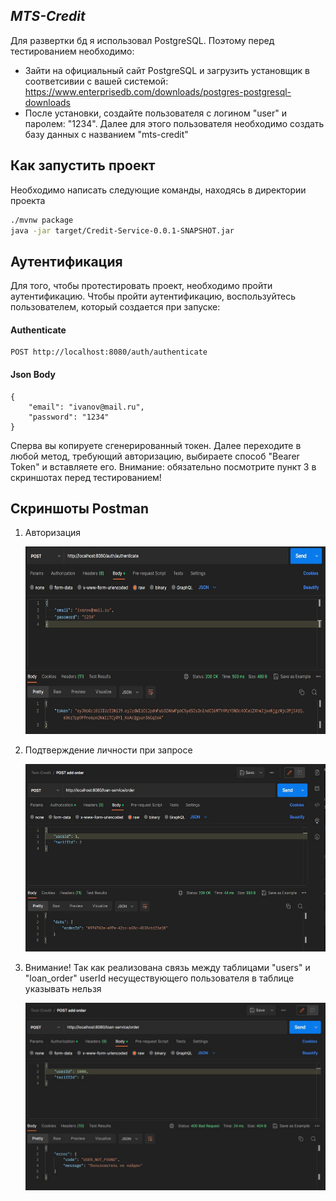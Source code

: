 ## _MTS-Credit_
Для развертки бд я использовал PostgreSQL. Поэтому перед тестированием необходимо:
- Зайти на официальный сайт PostgreSQL и загрузить установщик в соответсивии с вашей системой: https://www.enterprisedb.com/downloads/postgres-postgresql-downloads
- После установки, создайте пользователя с логином "user" и паролем: "1234". Далее для этого пользователя необходимо создать базу данных с названием "mts-credit"

## Как запустить проект

Необходимо написать следующие команды, находясь в директории проекта

```bash
./mvnw package
java -jar target/Credit-Service-0.0.1-SNAPSHOT.jar
```


## Аутентификация
Для того, чтобы протестировать проект, необходимо пройти аутентификацию. Чтобы пройти аутентификацию, воспользуйтесь пользователем, который создается при запуске:
#### Authenticate
```
POST http://localhost:8080/auth/authenticate
```
#### Json Body
```
{
    "email": "ivanov@mail.ru",
    "password": "1234"
}
```

Сперва вы копируете сгенерированный токен. Далее переходите в любой метод, требующий авторизацию, выбираете способ "Bearer Token" и вставляете его.
Внимание: обязательно посмотрите пункт 3 в скриншотах перед тестированием!


## Скриншоты Postman

1) Авторизация

   <img alt="1-step" height="300" src="src/main/resources/static/1-step.jpg"/>

2) Подтверждение личности при запросе

   <img alt="2-step" height="300" src="src/main/resources/static/2-step.jpg"/>

3) Внимание! Так как реализована связь между таблицами "users" и "loan_order" userId несуществующего пользователя в таблице указывать нельзя

   <img alt="warning" height="300" src="src/main/resources/static/warning.jpg"/>

